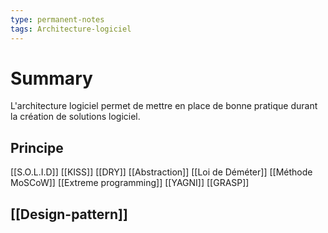 ```yaml
---
type: permanent-notes
tags: Architecture-logiciel
---
```


# Summary 

L'architecture logiciel permet de mettre en place de bonne pratique durant la création de solutions logiciel.  

## Principe
[[S.O.L.I.D]]
[[KISS]]
[[DRY]]
[[Abstraction]]
[[Loi de Déméter]]
[[Méthode MoSCoW]]
[[Extreme programming]]
[[YAGNI]]
[[GRASP]]

## [[Design-pattern]]
